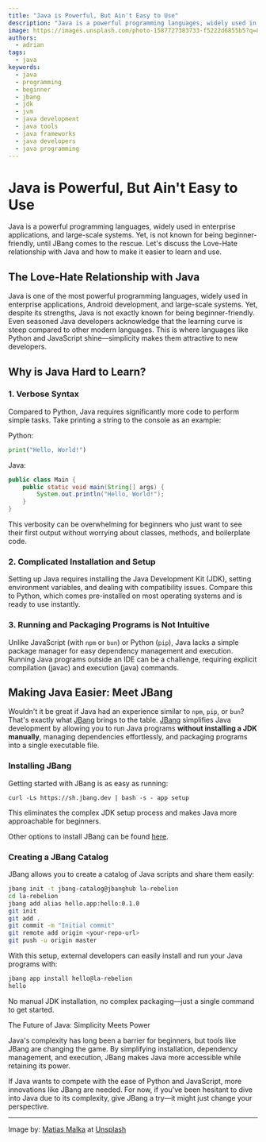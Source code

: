```yaml
---
title: "Java is Powerful, But Ain't Easy to Use"
description: "Java is a powerful programming languages, widely used in enterprise applications, and large-scale systems. Yet, is not known for being beginner-friendly."
image: https://images.unsplash.com/photo-1587727383733-f5222d6855b5?q=80&w=2670&auto=format&fit=crop&ixlib=rb-4.0.3&ixid=M3wxMjA3fDB8MHxwaG90by1wYWdlfHx8fGVufDB8fHx8fA%3D%3D
authors:
  - adrian
tags:
  - java
keywords:
  - java
  - programming
  - beginner
  - jbang
  - jdk
  - jvm
  - java development
  - java tools
  - java frameworks
  - java developers
  - java programming
---
```


# Java is Powerful, But Ain't Easy to Use

Java is a powerful programming languages, widely used in enterprise applications, and large-scale systems. Yet, is not known for being beginner-friendly, until JBang comes to the rescue. Let's discuss the Love-Hate relationship with Java and how to make it easier to learn and use.

<!-- truncate -->

## The Love-Hate Relationship with Java

Java is one of the most powerful programming languages, widely used in enterprise applications, Android development, and large-scale systems. Yet, despite its strengths, Java is not exactly known for being beginner-friendly. Even seasoned Java developers acknowledge that the learning curve is steep compared to other modern languages. This is where languages like Python and JavaScript shine—simplicity makes them attractive to new developers.

## Why is Java Hard to Learn?

### 1. Verbose Syntax

Compared to Python, Java requires significantly more code to perform simple tasks. Take printing a string to the console as an example:

Python:

```python
print("Hello, World!")
```

Java:

```java
public class Main {
    public static void main(String[] args) {
        System.out.println("Hello, World!");
    }
}
```

This verbosity can be overwhelming for beginners who just want to see their first output without worrying about classes, methods, and boilerplate code.

### 2. Complicated Installation and Setup

Setting up Java requires installing the Java Development Kit (JDK), setting environment variables, and dealing with compatibility issues. Compare this to Python, which comes pre-installed on most operating systems and is ready to use instantly.

### 3. Running and Packaging Programs is Not Intuitive

Unlike JavaScript (with `npm` or `bun`) or Python (`pip`), Java lacks a simple package manager for easy dependency management and execution. Running Java programs outside an IDE can be a challenge, requiring explicit compilation (javac) and execution (java) commands.

## Making Java Easier: Meet JBang

Wouldn't it be great if Java had an experience similar to `npm`, `pip`, or `bun`? That's exactly what [JBang](https://www.jbang.dev) brings to the table. [JBang](https://github.com/jbangdev) simplifies Java development by allowing you to run Java programs **without installing a JDK manually**, managing dependencies effortlessly, and packaging programs into a single executable file.

### Installing JBang

Getting started with JBang is as easy as running:

`curl -Ls https://sh.jbang.dev | bash -s - app setup`

This eliminates the complex JDK setup process and makes Java more approachable for beginners.

Other options to install JBang can be found [here](https://www.jbang.dev/download/).

### Creating a JBang Catalog

JBang allows you to create a catalog of Java scripts and share them easily:

```bash
jbang init -t jbang-catalog@jbanghub la-rebelion
cd la-rebelion
jbang add alias hello.app:hello:0.1.0
git init
git add .
git commit -m "Initial commit"
git remote add origin <your-repo-url>
git push -u origin master
```

With this setup, external developers can easily install and run your Java programs with:

```bash
jbang app install hello@la-rebelion
hello
```

No manual JDK installation, no complex packaging—just a single command to get started.

The Future of Java: Simplicity Meets Power

Java's complexity has long been a barrier for beginners, but tools like JBang are changing the game. By simplifying installation, dependency management, and execution, JBang makes Java more accessible while retaining its power.

If Java wants to compete with the ease of Python and JavaScript, more innovations like JBang are needed. For now, if you've been hesitant to dive into Java due to its complexity, give JBang a try—it might just change your perspective.

---

Image by: [Matias Malka](https://unsplash.com/@matiasmalka) at [Unsplash](https://unsplash.com/photos/man-in-red-long-sleeve-shirt-sitting-in-front-of-table-with-laptop-computer-TZIH-fDKzvY?utm_source=unsplash&utm_medium=referral&utm_content=creditCopyText)